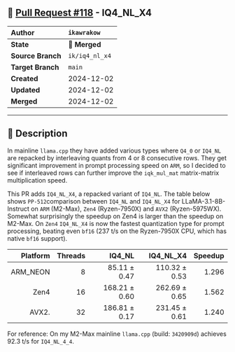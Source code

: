 ## 🔀 [Pull Request #118](https://github.com/ikawrakow/ik_llama.cpp/pull/118) - IQ4_NL_X4

| **Author** | `ikawrakow` |
| :--- | :--- |
| **State** | 🔀 **Merged** |
| **Source Branch** | `ik/iq4_nl_x4` |
| **Target Branch** | `main` |
| **Created** | 2024-12-02 |
| **Updated** | 2024-12-02 |
| **Merged** | 2024-12-02 |

---

## 📄 Description

In mainline `llama.cpp` they have added various types where `Q4_0` or `IQ4_NL` are repacked by interleaving quants from 4 or 8 consecutive rows. They get significant improvement in prompt processing speed on `ARM`, so I decided to see if interleaved rows can further improve the `iqk_mul_mat` matrix-matrix multiplication speed.

This PR adds `IQ4_NL_X4`, a repacked variant of `IQ4_NL`.  The table below shows `PP-512`comparison between `IQ4_NL` and `IQ4_NL_X4` for LLaMA-3.1-8B-Instruct on `ARM` (M2-Max), `Zen4` (Ryzen-7950X) and `AVX2` (Ryzen-5975WX). Somewhat surprisingly the speedup on Zen4 is larger than the speedup on M2-Max. On `Zen4` `IQ4_NL_X4` is now the fastest quantization type for prompt processing, beating even `bf16` (237 t/s on the Ryzen-7950X CPU, which has native `bf16` support).   

| Platform |  Threads | IQ4_NL | IQ4_NL_X4 | Speedup |
| ---: | ---: | ---: | ---: | ---: |
| ARM_NEON |  8 |   85.11 ± 0.47 | 110.32  ± 0.53 | 1.296 |
| Zen4            | 16 | 168.21 ± 0.60 | 262.69 ± 0.65 | 1.562 |
| AVX2.          | 32 | 186.81 ± 0.17 | 231.45 ± 0.61 | 1.240 |

For reference:  On my M2-Max mainline `llama.cpp` (build: `3420909d`) achieves 92.3 t/s for `IQ4_NL_4_4`.